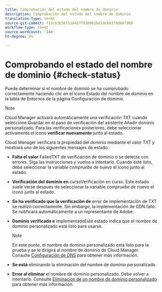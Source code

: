 ```yaml
---
title: Comprobación del estado del nombre de dominio
description: Comprobación del estado del nombre de dominio
translation-type: tm+mt
source-git-commit: f11cb3b56f51046779300626d1deb037dd687309
workflow-type: tm+mt
source-wordcount: '244'
ht-degree: 0%

---
```



# Comprobando el estado del nombre de dominio {#check-status}

Puede determinar si el nombre de dominio se ha comprobado correctamente haciendo clic en el icono Estado del nombre de dominio en la tabla de Entornos de la página Configuración de dominio.

>[!NOTE]
>Cloud Manager activará automáticamente una verificación TXT cuando seleccione Guardar en el paso de verificación del asistente Añadir dominio personalizado. Para las verificaciones posteriores, debe seleccionar activamente el icono **verificar nuevamente** junto al estado.

Cloud Manager verificará la propiedad del dominio mediante el valor TXT y mostrará uno de los siguientes mensajes de estado:

* **Falta el valor**
FailedTXT de verificación de dominio o se detecta con errores. Siga las instrucciones y vuelva a intentarlo. Cuando esté listo, debe seleccionar la variable 
*compruebe de* nuevo el icono junto al estado.

* **Verificación del dominio en**
cursoVerificación en curso. Este estado suele verse después de seleccionar la variable 
*compruebe de* nuevo el icono junto al estado.

* **Se ha verificado que la verificación de**
error de implementación de TXT se realizó correctamente. Sin embargo, la implementación de CDN falló. Se notificará automáticamente a un representante de Adobe.

* **Dominio verificado e**
implementadoEste estado indica que el nombre de dominio personalizado está listo para usarse.
   >[!NOTE]
   >En este punto, el nombre de dominio personalizado está listo para la prueba y se le dirigirá al nombre de dominio de Cloud Manager. Consulte [Configuración de DNS](/help/implementing/cloud-manager/custom-domain-names/configure-dns-settings.md) para obtener más información.

* **Se está**
eliminando la eliminación del nombre de dominio personalizado.

* **Error al eliminar**
el nombre de dominio personalizado. Debe volver a intentarlo. Consulte [Eliminación de un nombre de dominio personalizado](/help/implementing/cloud-manager/custom-domain-names/delete-custom-domain-name.md) para obtener más información.

